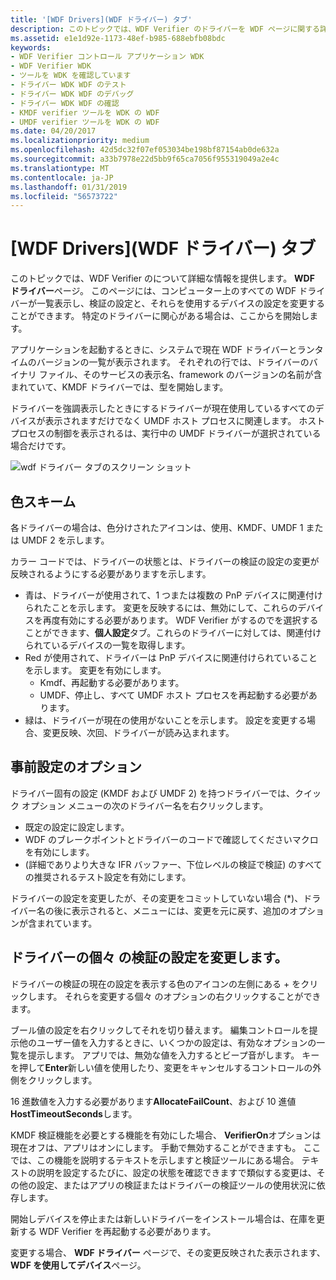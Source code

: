 ```yaml
---
title: '[WDF Drivers](WDF ドライバー) タブ'
description: このトピックでは、WDF Verifier のドライバーを WDF ページに関する詳細情報を提供します。
ms.assetid: e1e1d92e-1173-48ef-b985-688ebfb08bdc
keywords:
- WDF Verifier コントロール アプリケーション WDK
- WDF Verifier WDK
- ツールを WDK を確認しています
- ドライバー WDK WDF のテスト
- ドライバー WDK WDF のデバッグ
- ドライバー WDK WDF の確認
- KMDF verifier ツールを WDK の WDF
- UMDF verifier ツールを WDK の WDF
ms.date: 04/20/2017
ms.localizationpriority: medium
ms.openlocfilehash: 42d5dc32f07ef053034be198bf87154ab0de632a
ms.sourcegitcommit: a33b7978e22d5bb9f65ca7056f955319049a2e4c
ms.translationtype: MT
ms.contentlocale: ja-JP
ms.lasthandoff: 01/31/2019
ms.locfileid: "56573722"
---
```

# <a name="wdf-drivers-tab"></a>[WDF Drivers]\(WDF ドライバー\) タブ


このトピックでは、WDF Verifier のについて詳細な情報を提供します。 **WDF ドライバー**ページ。 このページには、コンピューター上のすべての WDF ドライバーが一覧表示し、検証の設定と、それらを使用するデバイスの設定を変更することができます。 特定のドライバーに関心がある場合は、ここからを開始します。

アプリケーションを起動するときに、システムで現在 WDF ドライバーとランタイムのバージョンの一覧が表示されます。 それぞれの行では、ドライバーのバイナリ ファイル、そのサービスの表示名、framework のバージョンの名前が含まれていて、KMDF ドライバーでは、型を開始します。

ドライバーを強調表示したときにするドライバーが現在使用しているすべてのデバイスが表示されますだけでなく UMDF ホスト プロセスに関連します。 ホスト プロセスの制御を表示されるは、実行中の UMDF ドライバーが選択されている場合だけです。

![wdf ドライバー タブのスクリーン ショット](images/wdfverifier-tab1.png)

## <a name="span-idcolorschemespanspan-idcolorschemespanspan-idcolorschemespancolor-scheme"></a><span id="Color_Scheme"></span><span id="color_scheme"></span><span id="COLOR_SCHEME"></span>色スキーム


各ドライバーの場合は、色分けされたアイコンは、使用、KMDF、UMDF 1 または UMDF 2 を示します。

カラー コードでは、ドライバーの状態とは、ドライバーの検証の設定の変更が反映されるようにする必要がありますを示します。

-   青は、ドライバーが使用されて、1 つまたは複数の PnP デバイスに関連付けられたことを示します。 変更を反映するには、無効にして、これらのデバイスを再度有効にする必要があります。 WDF Verifier がするのでを選択することができます、**個人設定**タブ。これらのドライバーに対しては、関連付けられているデバイスの一覧を取得します。
-   Red が使用されて、ドライバーは PnP デバイスに関連付けられていることを示します。 変更を有効にします。
    -   Kmdf、再起動する必要があります。
    -   UMDF、停止し、すべて UMDF ホスト プロセスを再起動する必要があります。
-   緑は、ドライバーが現在の使用がないことを示します。 設定を変更する場合、変更反映、次回、ドライバーが読み込まれます。

## <a name="span-idpresetoptionsspanspan-idpresetoptionsspanspan-idpresetoptionsspanpreset-options"></a><span id="Preset_Options"></span><span id="preset_options"></span><span id="PRESET_OPTIONS"></span>事前設定のオプション


ドライバー固有の設定 (KMDF および UMDF 2) を持つドライバーでは、クイック オプション メニューの次のドライバー名を右クリックします。

-   既定の設定に設定します。
-   WDF のブレークポイントとドライバーのコードで確認してくださいマクロを有効にします。
-   (詳細でありより大きな IFR バッファー、下位レベルの検証で検証) のすべての推奨されるテスト設定を有効にします。

ドライバーの設定を変更したが、その変更をコミットしていない場合 (\*)、ドライバー名の後に表示されると、メニューには、変更を元に戻す、追加のオプションが含まれています。

## <a name="span-idchangingindividualverificationsettingsforadriverspanspan-idchangingindividualverificationsettingsforadriverspanspan-idchangingindividualverificationsettingsforadriverspanchanging-individual-verification-settings-for-a-driver"></a><span id="Changing_Individual_Verification_Settings_for_a_Driver"></span><span id="changing_individual_verification_settings_for_a_driver"></span><span id="CHANGING_INDIVIDUAL_VERIFICATION_SETTINGS_FOR_A_DRIVER"></span>ドライバーの個々 の検証の設定を変更します。


ドライバーの検証の現在の設定を表示する色のアイコンの左側にある + をクリックします。 それらを変更する個々 のオプションの右クリックすることができます。

ブール値の設定を右クリックしてそれを切り替えます。 編集コントロールを提示他のユーザー値を入力するときに、いくつかの設定は、有効なオプションの一覧を提示します。 アプリでは、無効な値を入力するとビープ音がします。 キーを押して**Enter**新しい値を使用したり、変更をキャンセルするコントロールの外側をクリックします。

16 進数値を入力する必要があります**AllocateFailCount**、および 10 進値**HostTimeoutSeconds**します。

KMDF 検証機能を必要とする機能を有効にした場合、 **VerifierOn**オプションは現在オフは、アプリはオンにします。 手動で無効することができますも。 ここでは、この機能を説明するテキストを示しますと検証ツールにある場合。 テキストの説明を設定するたびに、設定の状態を確認できますで類似する変更は、その他の設定、またはアプリの検証またはドライバーの検証ツールの使用状況に依存します。

開始しデバイスを停止または新しいドライバーをインストール場合は、在庫を更新する WDF Verifier を再起動する必要があります。

変更する場合、 **WDF ドライバー**  ページで、その変更反映された表示されます、 **WDF を使用してデバイス**ページ。

 

 





